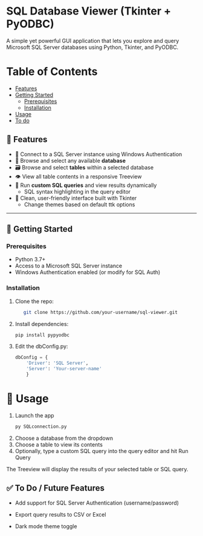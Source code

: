 # SQL Database Viewer (Tkinter + PyODBC)

A simple yet powerful GUI application that lets you explore and query Microsoft SQL Server databases using Python, Tkinter, and PyODBC.

# Table of Contents
- [Features](#-features)
- [Getting Started](#-getting-started)
    - [Prerequisites](#prerequisites)
    - [Installation](#installation)
- [Usage](#-usage)
- [To do](#-to-do--future-features)

## 🔧 Features

- 🔌 Connect to a SQL Server instance using Windows Authentication
- 📂 Browse and select any available **database**
- 🗃️ Browse and select **tables** within a selected database
- 👁️ View all table contents in a responsive Treeview
- 🧠 Run **custom SQL queries** and view results dynamically
    - SQL syntax highlighting in the query editor
- 📝 Clean, user-friendly interface built with Tkinter
    - Change themes based on default ttk options

---

## 🚀 Getting Started

### Prerequisites

- Python 3.7+
- Access to a Microsoft SQL Server instance
- Windows Authentication enabled (or modify for SQL Auth)

### Installation
<ol>
<li> Clone the repo:

```bash
   git clone https://github.com/your-username/sql-viewer.git
```

<li> Install dependencies:

```bash
pip install pypyodbc
```

<li> Edit the dbConfig.py:

```python
dbConfig = {
    'Driver': 'SQL Server',
    'Server': 'Your-server-name'
    }
```

</ol>

# 🧪 Usage

<ol>

<li>Launch the app

```python
py SQLconnection.py
```

<li>Choose a database from the dropdown

<li>Choose a table to view its contents

<li>Optionally, type a custom SQL query into the query editor and hit Run Query

</ol>

The Treeview will display the results of your selected table or SQL query.

## ✅ To Do / Future Features

- Add support for SQL Server Authentication (username/password)

- Export query results to CSV or Excel

- Dark mode theme toggle
